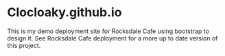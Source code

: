 # Clocloaky.github.io
 
This is my demo deployment site for Rocksdale Cafe using bootstrap to design it. See Rocksdale Cafe deployment for a more up to date version of this project. 
